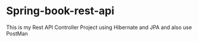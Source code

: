 # Spring-book-rest-api
This is my Rest API Controller Project using Hibernate and JPA and also use PostMan
